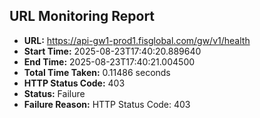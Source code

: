 ## URL Monitoring Report

- **URL:** https://api-gw1-prod1.fisglobal.com/gw/v1/health
- **Start Time:** 2025-08-23T17:40:20.889640
- **End Time:** 2025-08-23T17:40:21.004500
- **Total Time Taken:** 0.11486 seconds
- **HTTP Status Code:** 403
- **Status:** Failure
- **Failure Reason:** HTTP Status Code: 403
